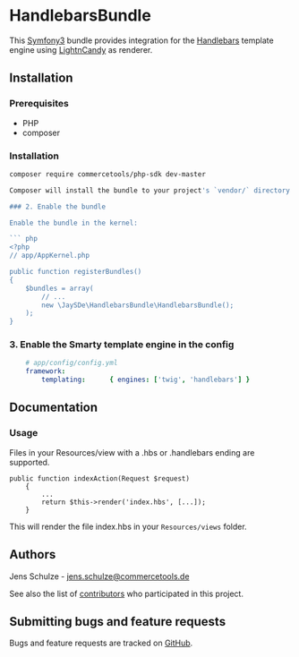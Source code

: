 HandlebarsBundle
============

This [Symfony3](http://symfony.com/) bundle provides integration for the [Handlebars](http://handlebarsjs.com/) template engine using [LightnCandy](https://packagist.org/packages/zordius/lightncandy) as renderer.

Installation
------------

### Prerequisites

 * PHP
 * composer


### Installation

```bash
composer require commercetools/php-sdk dev-master

Composer will install the bundle to your project's `vendor/` directory.

### 2. Enable the bundle

Enable the bundle in the kernel:

``` php
<?php
// app/AppKernel.php

public function registerBundles()
{
    $bundles = array(
        // ...
        new \JaySDe\HandlebarsBundle\HandlebarsBundle();
    );
}
```

### 3. Enable the Smarty template engine in the config

``` yml
    # app/config/config.yml
    framework:
        templating:      { engines: ['twig', 'handlebars'] }
```

Documentation
-------------

### Usage

Files in your Resources/view with a .hbs or .handlebars ending are supported.

```
public function indexAction(Request $request)
    {
        ...
        return $this->render('index.hbs', [...]);
    }
```

This will render the file index.hbs in your `Resources/views` folder.

Authors
-------

Jens Schulze - <jens.schulze@commercetools.de>

See also the list of [contributors](https://github.com/jayS-de/HandlebarsBundle/contributors) who participated in this project.

Submitting bugs and feature requests
------------------------------------

Bugs and feature requests are tracked on [GitHub](https://github.com/jayS-de/HandlebarsBundle/issues).
